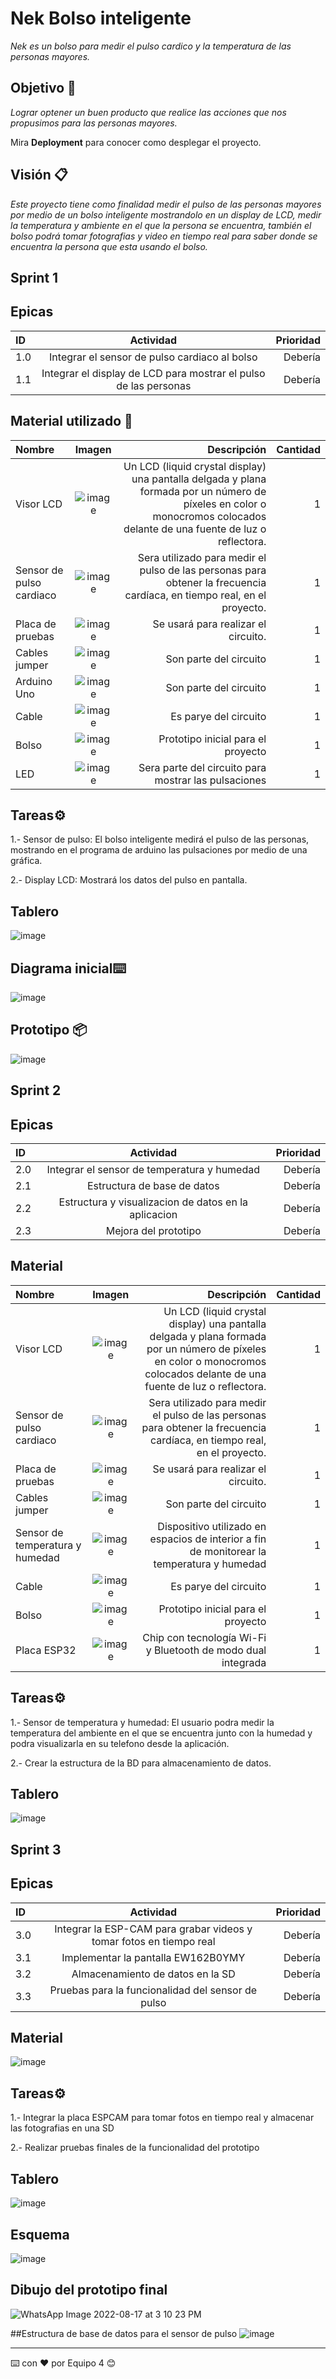 # Nek Bolso inteligente

_Nek es un bolso para medir el pulso cardico y la temperatura de las personas mayores._

## Objetivo 🚀

_Lograr optener un buen producto que realice las acciones que nos propusimos para las personas mayores._

Mira **Deployment** para conocer como desplegar el proyecto.


## Visión 📋

_Este proyecto tiene como finalidad medir el pulso de las personas mayores por medio de un bolso inteligente mostrandolo en un display de LCD, medir la temperatura y ambiente en el que la persona se encuentra, también el bolso podrá tomar fotografias y video en tiempo real para saber donde se encuentra la persona que esta usando el bolso._

## Sprint 1


## Epicas 
| ID |  Actividad | Prioridad | 
| :---         |     :---:      |          ---: |
| 1.0     |  Integrar el sensor de pulso cardiaco al bolso     |         Debería|
| 1.1     |  Integrar el display de LCD para mostrar el pulso de las personas    |         Debería|


## Material utilizado 🔧

| Nombre |  Imagen | Descripción | Cantidad | 
| :---         |     :---:      |          ---: |       ---: |
| Visor LCD   | ![image](https://user-images.githubusercontent.com/80369054/173699668-76e4703f-cbea-4009-903c-d10d63ba1bb5.png)|Un LCD (liquid crystal display) una pantalla delgada y plana formada por un número de píxeles en color o monocromos colocados delante de una fuente de luz o reflectora.    |       1 |
| Sensor de pulso cardiaco   | ![image](https://user-images.githubusercontent.com/80369054/173700441-4970d2a4-3b3c-45f0-ac1f-100021e835c4.png)     | Sera utilizado para medir el pulso de las personas para obtener la frecuencia cardíaca, en tiempo real, en el proyecto.    |      1 |
| Placa de pruebas     | ![image](https://user-images.githubusercontent.com/80369054/173700581-fb88b3ca-80a7-4a99-91e2-e18a7c9db920.png)| Se usará para realizar el circuito.     |       1 |
| Cables jumper    | ![image](https://user-images.githubusercontent.com/80369054/173700664-17c86f8f-e01b-4c69-9a0e-3bbe1ef021c2.png)     |Son parte del circuito     |      1 |
| Arduino Uno    | ![image](https://user-images.githubusercontent.com/80369054/173700791-49503c38-92bf-4e2d-a558-9062e92ce779.png)     |Son parte del circuito   |     1 |
| Cable     | ![image](https://user-images.githubusercontent.com/80369054/173700866-c17b8071-de85-4803-a0e1-17754eaf6605.png)     | Es parye del circuito    |       1 |
| Bolso   | ![image](https://user-images.githubusercontent.com/72764179/185469042-34b9f094-117c-4fea-9a1a-f89334c70f25.png) | Prototipo inicial para el proyecto    |  1 |
| LED   | ![image](https://user-images.githubusercontent.com/80369054/173701052-c63d6cc8-c752-4067-a071-b3914c7f7969.png)      | Sera parte del circuito para mostrar las pulsaciones    |       1 |

## Tareas⚙️

1.- Sensor de pulso: El bolso inteligente medirá el pulso de las personas, mostrando en el programa de arduino las pulsaciones por medio de una gráfica.

2.- Display LCD: Mostrará los datos del pulso en pantalla.

## Tablero

![image](https://user-images.githubusercontent.com/80369054/184989623-42c3470e-7b0e-45d0-a085-074c7a5bd66b.png)

## Diagrama inicial⌨️

![image](https://user-images.githubusercontent.com/72764179/185483262-bff0ac7d-d159-4132-831f-b462a063c43e.png)

## Prototipo 📦

![image](https://user-images.githubusercontent.com/72764179/185483914-26e1b2cf-6f4a-4cef-89c2-ee906fcf65c6.png)


## Sprint 2

## Epicas 
| ID |  Actividad | Prioridad | 
| :---         |     :---:      |          ---: |
| 2.0     |  Integrar el sensor de temperatura y humedad   |         Debería|
| 2.1     |  Estructura de base de datos   |         Debería|
| 2.2     |  Estructura y visualizacion de datos en la aplicacion |         Debería|
| 2.3    | Mejora del prototipo|         Debería|

## Material
| Nombre |  Imagen | Descripción | Cantidad | 
| :---         |     :---:      |          ---: |       ---: |
| Visor LCD   | ![image](https://user-images.githubusercontent.com/80369054/173699668-76e4703f-cbea-4009-903c-d10d63ba1bb5.png)|Un LCD (liquid crystal display) una pantalla delgada y plana formada por un número de píxeles en color o monocromos colocados delante de una fuente de luz o reflectora.    |       1 |
| Sensor de pulso cardiaco   | ![image](https://user-images.githubusercontent.com/80369054/173700441-4970d2a4-3b3c-45f0-ac1f-100021e835c4.png)     | Sera utilizado para medir el pulso de las personas para obtener la frecuencia cardíaca, en tiempo real, en el proyecto.    |      1 |
| Placa de pruebas     | ![image](https://user-images.githubusercontent.com/80369054/173700581-fb88b3ca-80a7-4a99-91e2-e18a7c9db920.png)| Se usará para realizar el circuito.     |       1 |
| Cables jumper    | ![image](https://user-images.githubusercontent.com/80369054/173700664-17c86f8f-e01b-4c69-9a0e-3bbe1ef021c2.png)     |Son parte del circuito     |      1 |
| Sensor de temperatura y humedad     | ![image](https://user-images.githubusercontent.com/80369054/173700791-49503c38-92bf-4e2d-a558-9062e92ce779.png)     |Dispositivo utilizado en espacios de interior a fin de monitorear la temperatura y humedad   |     1 |
| Cable     | ![image](https://user-images.githubusercontent.com/80369054/173700866-c17b8071-de85-4803-a0e1-17754eaf6605.png)     | Es parye del circuito    |       1 |
| Bolso   | ![image](https://user-images.githubusercontent.com/72764179/185469042-34b9f094-117c-4fea-9a1a-f89334c70f25.png) | Prototipo inicial para el proyecto    |  1 |
| Placa ESP32   | ![image](https://user-images.githubusercontent.com/80369054/173701052-c63d6cc8-c752-4067-a071-b3914c7f7969.png)      | Chip con tecnología Wi-Fi y Bluetooth de modo dual integrada    |       1 |

## Tareas⚙️
1.- Sensor de temperatura y humedad: El usuario podra medir la temperatura del ambiente en el que se encuentra junto con la humedad y podra visualizarla en su telefono desde la aplicación.

2.- Crear la estructura de la BD para almacenamiento de datos.

## Tablero

![image](https://user-images.githubusercontent.com/80369054/184989975-e065a626-755b-47bb-8006-f198432564e7.png)


## Sprint 3

## Epicas 
| ID |  Actividad | Prioridad | 
| :---         |     :---:      |          ---: |
| 3.0     |  Integrar la ESP-CAM para grabar videos y tomar fotos en tiempo real |         Debería|
| 3.1     |  Implementar la pantalla EW162B0YMY   |         Debería|
| 3.2     | Almacenamiento de datos en la SD |         Debería|
| 3.3   | Pruebas para la funcionalidad del sensor de pulso|         Debería|

## Material
![image](https://user-images.githubusercontent.com/80369054/184966722-a605ce39-3a29-4ebb-abb6-dbec981accaf.png)

## Tareas⚙️
1.- Integrar la placa ESPCAM para tomar fotos en tiempo real y almacenar las fotografias en una SD

2.- Realizar pruebas finales de la funcionalidad del prototipo

## Tablero
![image](https://user-images.githubusercontent.com/80369054/184990114-f3fa7de2-5583-4775-98f3-ae6e5290f857.png)


## Esquema
![image](https://user-images.githubusercontent.com/80369054/184967842-c929c87f-40c5-4fea-9880-eccaef6e3754.png)

## Dibujo del prototipo final
![WhatsApp Image 2022-08-17 at 3 10 23 PM](https://user-images.githubusercontent.com/72764179/185233863-0b5e3d03-698f-4f4d-ad80-2e1df4363d59.jpeg)

##Estructura de base de datos para el sensor de pulso
![image](https://user-images.githubusercontent.com/80369054/184977379-2ccf2105-8c30-4788-ae5e-eb6fbb03e5eb.png)

---
⌨️ con ❤️ por Equipo 4 😊
